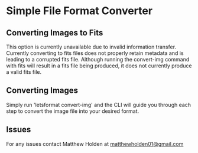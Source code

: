 # Simple File Format Converter

## Converting Images to Fits

This option is currently unavailable due to invalid information transfer. 
Currently converting to fits files does not properly retain metadata and is leading to a corrupted fits file. Although running the convert-img command with fits will result in a fits file being produced, it does not currently produce a valid fits file.

## Converting Images

Simply run 'letsformat convert-img' and the CLI will guide you through each step to convert the image file into your desired format.

## Issues

For any issues contact Matthew Holden at matthewholden01@gmail.com